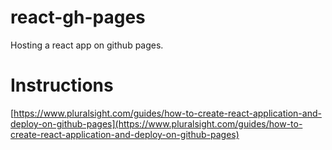 # react-gh-pages
Hosting a react app on github pages.

# Instructions
[https://www.pluralsight.com/guides/how-to-create-react-application-and-deploy-on-github-pages](https://www.pluralsight.com/guides/how-to-create-react-application-and-deploy-on-github-pages)
